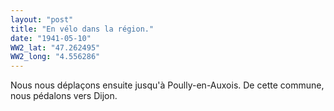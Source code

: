 ```yaml
---
layout: "post"
title: "En vélo dans la région."
date: "1941-05-10"
WW2_lat: "47.262495"
WW2_long: "4.556286"
---
```


Nous nous déplaçons ensuite jusqu'à Poully-en-Auxois. De cette commune, nous pédalons vers Dijon. 


<div class="histoire"></div>

<div class="commentaire"></div>